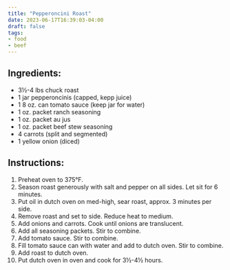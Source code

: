 ```yaml
---
title: "Pepperoncini Roast"
date: 2023-06-17T16:39:03-04:00
draft: false
tags:
- food
- beef
---
```


## Ingredients:

- 3&frac12;-4 lbs chuck roast
- 1 jar pepperoncinis (capped, kepp juice)
- 1 8 oz. can tomato sauce (keep jar for water)
- 1 oz. packet ranch seasoning
- 1 oz. packet au jus
- 1 oz. packet beef stew seasoning
- 4 carrots (split and segmented)
- 1 yellow onion (diced)

## Instructions:

1. Preheat oven to 375&deg;F.
2. Season roast generously with salt and pepper on all sides. Let sit for 6 minutes.
3. Put oil in dutch oven on med-high, sear roast, approx. 3 minutes per side.
4. Remove roast and set to side. Reduce heat to medium.
5. Add onions and carrots. Cook until onions are translucent.
6. Add all seasoning packets. Stir to combine.
7. Add tomato sauce. Stir to combine.
8. Fill tomato sauce can with water and add to dutch oven. Stir to combine.
9. Add roast to dutch oven.
10. Put dutch oven in oven and cook for 3&frac12;-4&frac12; hours.
